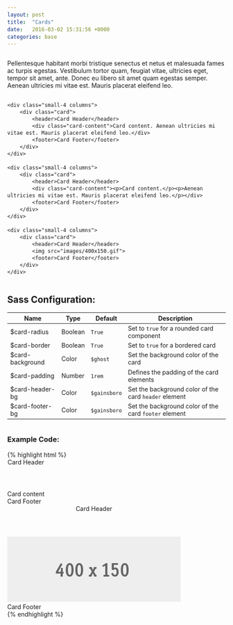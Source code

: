 ```yaml
---
layout: post
title:  "Cards"
date:   2016-03-02 15:31:56 +0000
categories: base
---
```


<div class="row column">
    <p>Pellentesque habitant morbi tristique senectus et netus et malesuada fames ac turpis egestas. Vestibulum tortor quam, feugiat vitae, ultricies eget, tempor sit amet, ante. Donec eu libero sit amet quam egestas semper. Aenean ultricies mi vitae est. Mauris placerat eleifend leo.</p>
</div>

<div class="row">

    <div class="small-4 columns">
        <div class="card">
            <header>Card Header</header>
            <div class="card-content">Card content. Aenean ultricies mi vitae est. Mauris placerat eleifend leo.</div>
            <footer>Card Footer</footer>
        </div>
    </div>

    <div class="small-4 columns">
        <div class="card">
            <header>Card Header</header>
            <div class="card-content"><p>Card content.</p><p>Aenean ultricies mi vitae est. Mauris placerat eleifend leo.</p></div>
            <footer>Card Footer</footer>
        </div>
    </div>

    <div class="small-4 columns">
        <div class="card">
            <header>Card Header</header>
            <img src="images/400x150.gif">
            <footer>Card Footer</footer>
        </div>
    </div>

</div>

<div class="row column">
    <h2>Sass Configuration:</h2>
    <table>
        <thead>
            <tr>
                <th>Name</th>
                <th>Type</th>
                <th>Default</th>
                <th>Description</th>
            </tr>
        </thead>
        <tbody>
            <tr>
                <td>$card-radius</td>
                <td>Boolean</td>
                <td><code>True</code></td>
                <td>Set to <code>true</code> for a rounded card component</td>
            </tr>
            <tr>
                <td>$card-border</td>
                <td>Boolean</td>
                <td><code>True</code></td>
                <td>Set to <code>true</code> for a bordered card</td>
            </tr>
            <tr>
                <td>$card-background</td>
                <td>Color</td>
                <td><code>$ghost</code></td>
                <td>Set the background color of the card</td>
            </tr>
            <tr>
                <td>$card-padding</td>
                <td>Number</td>
                <td><code>1rem</code></td>
                <td>Defines the padding of the card elements</td>
            </tr>
            <tr>
                <td>$card-header-bg</td>
                <td>Color</td>
                <td><code>$gainsboro</code></td>
                <td>Set the background color of the card <code>header</code> element</td>
            </tr>
            <tr>
                <td>$card-footer-bg</td>
                <td>Color</td>
                <td><code>$gainsboro</code></td>
                <td>Set the background color of the card <code>footer</code> element</td>
            </tr>
        </tbody>
    </table></div>

<div class="row column">
<h3>Example Code:</h3>
{% highlight html %}
<!-- Card with Header, Content and Footer -->
<div class="small-4 columns">
    <div class="card">
        <header>Card Header</header>
        <div class="card-content">Card content</div>
        <footer>Card Footer</footer>
    </div>
</div>

<!-- Card with Image -->
<div class="small-4 columns">
    <div class="card">
        <header>Card Header</header>
        <img src="images/400x150.gif">
        <footer>Card Footer</footer>
    </div>
</div>
{% endhighlight %}
</div>